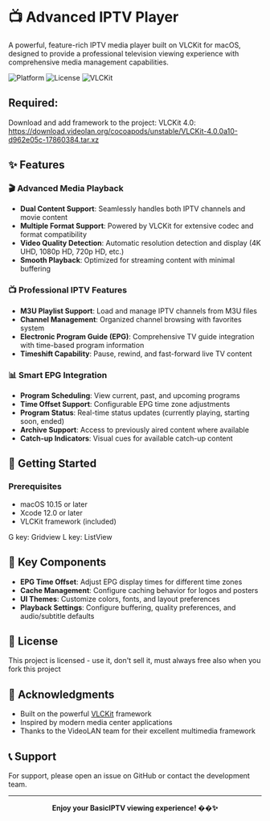 # 📺 Advanced IPTV Player

A powerful, feature-rich IPTV media player built on VLCKit for macOS, designed to provide a professional television viewing experience with comprehensive media management capabilities.

![Platform](https://img.shields.io/badge/platform-macOS-blue)
![License](https://img.shields.io/badge/license-GPL-green)
![VLCKit](https://img.shields.io/badge/powered%20by-VLCKit-orange)

## Required:
Download and add framework to the project:
VLCKit 4.0: https://download.videolan.org/cocoapods/unstable/VLCKit-4.0.0a10-d962e05c-17860384.tar.xz

## ✨ Features

### 🎬 **Advanced Media Playback**
- **Dual Content Support**: Seamlessly handles both IPTV channels and movie content
- **Multiple Format Support**: Powered by VLCKit for extensive codec and format compatibility
- **Video Quality Detection**: Automatic resolution detection and display (4K UHD, 1080p HD, 720p HD, etc.)
- **Smooth Playback**: Optimized for streaming content with minimal buffering


### 📺 **Professional IPTV Features**
- **M3U Playlist Support**: Load and manage IPTV channels from M3U files
- **Channel Management**: Organized channel browsing with favorites system
- **Electronic Program Guide (EPG)**: Comprehensive TV guide integration with time-based program information
- **Timeshift Capability**: Pause, rewind, and fast-forward live TV content


### 📊 **Smart EPG Integration**
- **Program Scheduling**: View current, past, and upcoming programs
- **Time Offset Support**: Configurable EPG time zone adjustments
- **Program Status**: Real-time status updates (currently playing, starting soon, ended)
- **Archive Support**: Access to previously aired content where available
- **Catch-up Indicators**: Visual cues for available catch-up content



## 🚀 Getting Started

### Prerequisites
- macOS 10.15 or later
- Xcode 12.0 or later
- VLCKit framework (included)

G key: Gridview 
L key: ListView

## 🎯 Key Components

- **EPG Time Offset**: Adjust EPG display times for different time zones
- **Cache Management**: Configure caching behavior for logos and posters
- **UI Themes**: Customize colors, fonts, and layout preferences
- **Playback Settings**: Configure buffering, quality preferences, and audio/subtitle defaults



## 📄 License

This project is licensed  - use it, don't sell it, must always free also when you fork this project

## 🙏 Acknowledgments

- Built on the powerful [VLCKit](https://github.com/videolan/vlckit) framework
- Inspired by modern media center applications
- Thanks to the VideoLAN team for their excellent multimedia framework

## 📞 Support

For support, please open an issue on GitHub or contact the development team.

---

<div align="center">
  <strong>Enjoy your BasicIPTV viewing experience! ��✨</strong>
</div> 